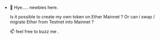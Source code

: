 - 👋 Hye..... newbies here.

    Is it possible to create my own token on Ether Mainnet ?
    Or can i swap / migrate Ether from Testnet into Mainnet ?
    
  📫 feel free to buzz me .
